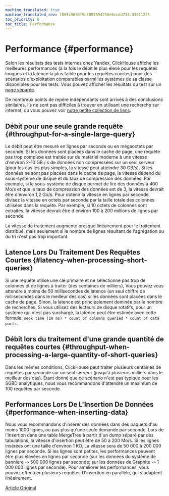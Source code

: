 ```yaml
---
machine_translated: true
machine_translated_rev: f865c9653f9df092694258e0ccdd733c339112f5
toc_priority: 6
toc_title: Performance
---
```


# Performance {#performance}

Selon les résultats des tests internes chez Yandex, ClickHouse affiche les meilleures performances (à la fois le débit le plus élevé pour les requêtes longues et la latence la plus faible pour les requêtes courtes) pour des scénarios d'exploitation comparables parmi les systèmes de sa classe disponibles pour les tests. Vous pouvez afficher les résultats du test sur un [page séparée](https://clickhouse.tech/benchmark.html).

De nombreux points de repère indépendants sont arrivés à des conclusions similaires. Ils ne sont pas difficiles à trouver en utilisant une recherche sur internet, ou vous pouvez voir [notre petite collection de liens](https://clickhouse.tech/#independent-benchmarks).

## Débit pour une seule grande requête {#throughput-for-a-single-large-query}

Le débit peut être mesuré en lignes par seconde ou en mégaoctets par seconde. Si les données sont placées dans le cache de page, une requête pas trop complexe est traitée sur du matériel moderne à une vitesse d'environ 2-10 GB / s de données non compressées sur un seul serveur (pour les cas les plus simples, la vitesse peut atteindre 30 GB/s). Si les données ne sont pas placées dans le cache de page, la vitesse dépend du sous-système de disque et du taux de compression des données. Par exemple, si le sous-système de disque permet de lire des données à 400 Mo/s et que le taux de compression des données est de 3, la vitesse devrait être d'environ 1,2 Go/s. Pour obtenir la vitesse en lignes par seconde, divisez la vitesse en octets par seconde par la taille totale des colonnes utilisées dans la requête. Par exemple, si 10 octets de colonnes sont extraites, la vitesse devrait être d'environ 100 à 200 millions de lignes par seconde.

La vitesse de traitement augmente presque linéairement pour le traitement distribué, mais seulement si le nombre de lignes résultant de l'agrégation ou du tri n'est pas trop important.

## Latence Lors Du Traitement Des Requêtes Courtes {#latency-when-processing-short-queries}

Si une requête utilise une clé primaire et ne sélectionne pas trop de colonnes et de lignes à traiter (des centaines de milliers), Vous pouvez vous attendre à moins de 50 millisecondes de latence (un seul chiffre de millisecondes dans le meilleur des cas) si les données sont placées dans le cache de page. Sinon, la latence est principalement dominée par le nombre de recherches. Si vous utilisez des lecteurs de disque rotatifs, pour un système qui n'est pas surchargé, la latence peut être estimée avec cette formule: `seek time (10 ms) * count of columns queried * count of data parts`.

## Débit lors du traitement d'une grande quantité de requêtes courtes {#throughput-when-processing-a-large-quantity-of-short-queries}

Dans les mêmes conditions, ClickHouse peut traiter plusieurs centaines de requêtes par seconde sur un seul serveur (jusqu'à plusieurs milliers dans le meilleur des cas). Étant donné que ce scénario n'est pas typique pour les SGBD analytiques, nous vous recommandons d'attendre un maximum de 100 requêtes par seconde.

## Performances Lors De L'Insertion De Données {#performance-when-inserting-data}

Nous vous recommandons d'insérer des données dans des paquets d'au moins 1000 lignes, ou pas plus qu'une seule demande par seconde. Lors de l'insertion dans une table MergeTree à partir d'un dump séparé par des tabulations, la vitesse d'insertion peut être de 50 à 200 Mo/s. Si les lignes insérées ont une taille d'environ 1 KO, La vitesse sera de 50 000 à 200 000 lignes par seconde. Si les lignes sont petites, les performances peuvent être plus élevées en lignes par seconde (sur les données du système de bannière -`>` 500 000 lignes par seconde; sur les données de Graphite -`>` 1 000 000 lignes par seconde). Pour améliorer les performances, vous pouvez effectuer plusieurs requêtes D'insertion en parallèle, qui s'adaptent linéairement.

[Article Original](https://clickhouse.tech/docs/en/introduction/performance/) <!--hide-->
